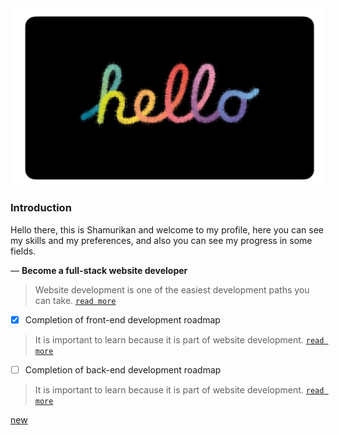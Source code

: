 <!DOCTYPE html>
<html>
  <head>
  </head>
  <body>
    <section>
      <div>
        <a href="https://github.com/"><img src="images/42A30273-CC03-4064-9ED2-47DA3F4AC752.png"/></a>
      </div>
      <div>
        <article>
          <h1>Introduction</h1>
          <p>Hello there, this is Shamurikan and welcome to my profile, here you can see my skills and my preferences, and also you can see my progress in some fields.</p>
          <p>— <strong>Become a full-stack website developer</strong>

> Website development is one of the easiest development paths you can take. [`read more`](https://www.w3schools.com/)

- [x]  Completion of front-end development roadmap

> It is important to learn because it is part of website development. [`read more`](https://roadmap.sh/frontend)

- [ ]  Completion of back-end development roadmap

> It is important to learn because it is part of website development. [`read more`](https://roadmap.sh/backend)</p>
        </article>
      </div>
    </section>
<a href="https://noor.moe.gov.sa/Noor/Login.aspx">new</a>
  </body>
</html>
